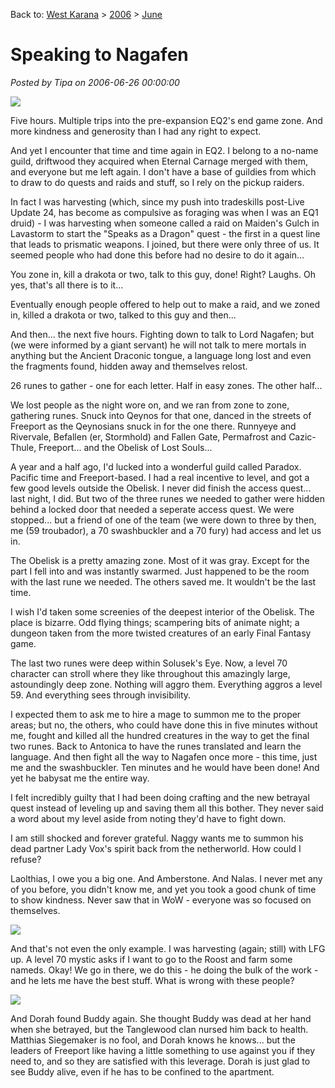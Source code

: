 Back to: [West Karana](/posts/westkarana.md) > [2006](/posts/2006/westkarana.md) > [June](./westkarana.md)
# Speaking to Nagafen

*Posted by Tipa on 2006-06-26 00:00:00*

![](../../../images/20060626-naggy.jpg)

Five hours. Multiple trips into the pre-expansion EQ2's end game zone. And more kindness and generosity than I had any right to expect.

And yet I encounter that time and time again in EQ2. I belong to a no-name guild, driftwood they acquired when Eternal Carnage merged with them, and everyone but me left again. I don't have a base of guildies from which to draw to do quests and raids and stuff, so I rely on the pickup raiders.

In fact I was harvesting (which, since my push into tradeskills post-Live Update 24, has become as compulsive as foraging was when I was an EQ1 druid) - I was harvesting when someone called a raid on Maiden's Gulch in Lavastorm to start the "Speaks as a Dragon" quest - the first in a quest line that leads to prismatic weapons. I joined, but there were only three of us. It seemed people who had done this before had no desire to do it again...

You zone in, kill a drakota or two, talk to this guy, done! Right? Laughs. Oh yes, that's all there is to it...

Eventually enough people offered to help out to make a raid, and we zoned in, killed a drakota or two, talked to this guy and then...

And then... the next five hours. Fighting down to talk to Lord Nagafen; but (we were informed by a giant servant) he will not talk to mere mortals in anything but the Ancient Draconic tongue, a language long lost and even the fragments found, hidden away and themselves relost.

26 runes to gather - one for each letter. Half in easy zones. The other half...

We lost people as the night wore on, and we ran from zone to zone, gathering runes. Snuck into Qeynos for that one, danced in the streets of Freeport as the Qeynosians snuck in for the one there. Runnyeye and Rivervale, Befallen (er, Stormhold) and Fallen Gate, Permafrost and Cazic-Thule, Freeport... and the Obelisk of Lost Souls...

A year and a half ago, I'd lucked into a wonderful guild called Paradox. Pacific time and Freeport-based. I had a real incentive to level, and got a few good levels outside the Obelisk. I never did finish the access quest... last night, I did. But two of the three runes we needed to gather were hidden behind a locked door that needed a seperate access quest. We were stopped... but a friend of one of the team (we were down to three by then, me (59 troubador), a 70 swashbuckler and a 70 fury) had access and let us in.

The Obelisk is a pretty amazing zone. Most of it was gray. Except for the part I fell into and was instantly swarmed. Just happened to be the room with the last rune we needed. The others saved me. It wouldn't be the last time.

I wish I'd taken some screenies of the deepest interior of the Obelisk. The place is bizarre. Odd flying things; scampering bits of animate night; a dungeon taken from the more twisted creatures of an early Final Fantasy game.

The last two runes were deep within Solusek's Eye. Now, a level 70 character can stroll where they like throughout this amazingly large, astoundingly deep zone. Nothing will aggro them. Everything aggros a level 59. And everything sees through invisibility.

I expected them to ask me to hire a mage to summon me to the proper areas; but no, the others, who could have done this in five minutes without me, fought and killed all the hundred creatures in the way to get the final two runes. Back to Antonica to have the runes translated and learn the language. And then fight all the way to Nagafen once more - this time, just me and the swashbuckler. Ten minutes and he would have been done! And yet he babysat me the entire way.

I felt incredibly guilty that I had been doing crafting and the new betrayal quest instead of leveling up and saving them all this bother. They never said a word about my level aside from noting they'd have to fight down.

I am still shocked and forever grateful. Naggy wants me to summon his dead partner Lady Vox's spirit back from the netherworld. How could I refuse?

Laolthias, I owe you a big one. And Amberstone. And Nalas. I never met any of you before, you didn't know me, and yet you took a good chunk of time to show kindness. Never saw that in WoW - everyone was so focused on themselves.

![](../../../images/20060626-roost.jpg)

And that's not even the only example. I was harvesting (again; still) with LFG up. A level 70 mystic asks if I want to go to the Roost and farm some nameds. Okay! We go in there, we do this - he doing the bulk of the work - and he lets me have the best stuff. What is wrong with these people?

![](../../../images/20060626-buddy.jpg)

And Dorah found Buddy again. She thought Buddy was dead at her hand when she betrayed, but the Tanglewood clan nursed him back to health. Matthias Siegemaker is no fool, and Dorah knows he knows... but the leaders of Freeport like having a little something to use against you if they need to, and so they are satisfied with this leverage. Dorah is just glad to see Buddy alive, even if he has to be confined to the apartment.
